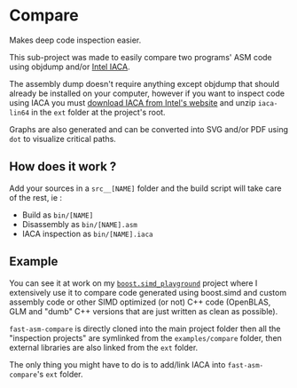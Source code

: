 # Compare

Makes deep code inspection easier.

This sub-project was made to easily compare two programs' ASM code using objdump and/or [Intel IACA](https://software.intel.com/en-us/articles/intel-architecture-code-analyzer).

The assembly dump doesn't require anything except objdump that should already be installed on your computer, however if you want to inspect code using IACA you must [download IACA from Intel's website](https://software.intel.com/en-us/articles/intel-architecture-code-analyzer) and unzip ```iaca-lin64``` in the ```ext``` folder at the project's root.

Graphs are also generated and can be converted into SVG and/or PDF using `dot` to visualize critical paths.

## How does it work ?

Add your sources in a ```src__[NAME]``` folder and the build script will take care of the rest, ie :

- Build as ```bin/[NAME]```
- Disassembly as ```bin/[NAME].asm```
- IACA inspection as ```bin/[NAME].iaca```

## Example

You can see it at work on my [`boost.simd_playground`](https://github.com/jpenuchot/boost.simd_playground) project where I extensively use it to compare code generated using boost.simd and custom assembly code or other SIMD optimized (or not) C++ code (OpenBLAS, GLM and "dumb" C++ versions that are just written as clean as possible).

`fast-asm-compare` is directly cloned into the main project folder then all the "inspection projects" are symlinked from the `examples/compare` folder, then external libraries are also linked from the `ext` folder.

The only thing you might have to do is to add/link IACA into `fast-asm-compare`'s `ext` folder.